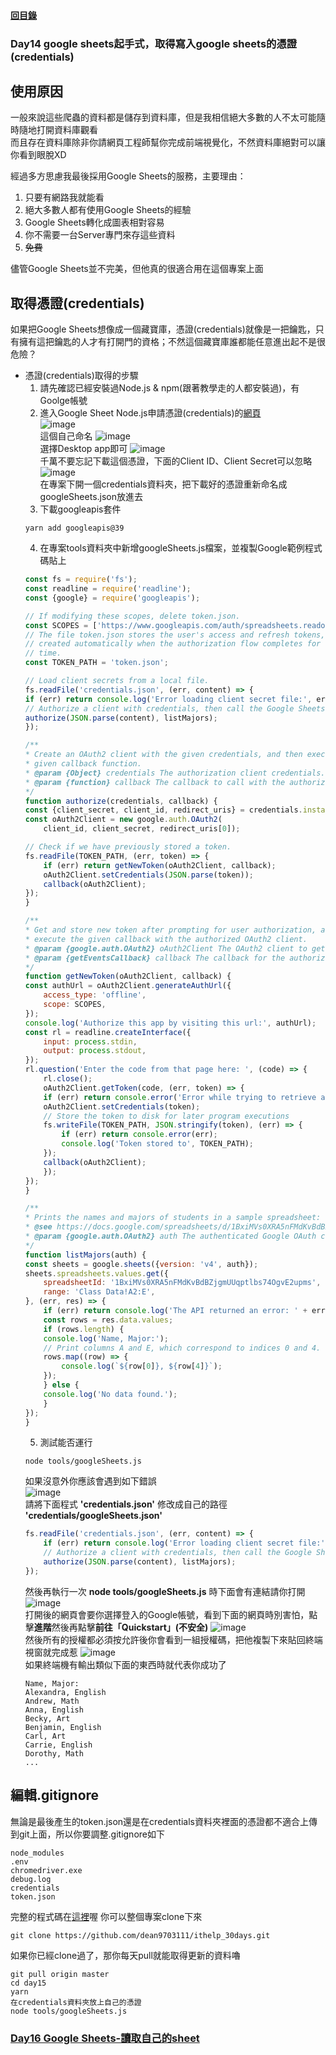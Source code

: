 #### [回目錄](../README.md)
### Day14 google sheets起手式，取得寫入google sheets的憑證(credentials)

使用原因
----
一般來說這些爬蟲的資料都是儲存到資料庫，但是我相信絕大多數的人不太可能隨時隨地打開資料庫觀看  
而且存在資料庫除非你請網頁工程師幫你完成前端視覺化，不然資料庫絕對可以讓你看到眼脫XD  

經過多方思慮我最後採用Google Sheets的服務，主要理由：
1. 只要有網路我就能看
2. 絕大多數人都有使用Google Sheets的經驗
3. Google Sheets轉化成圖表相對容易
4. 你不需要一台Server專門來存這些資料
5. ~~免費~~

儘管Google Sheets並不完美，但他真的很適合用在這個專案上面  

取得憑證(credentials)
------------------------
如果把Google Sheets想像成一個藏寶庫，憑證(credentials)就像是一把鑰匙，只有擁有這把鑰匙的人才有打開門的資格；不然這個藏寶庫誰都能任意進出起不是很危險？  

* 憑證(credentials)取得的步驟
    1. 請先確認已經安裝過Node.js & npm(跟著教學走的人都安裝過)，有Goolge帳號
    2. 進入Google Sheet Node.js申請憑證(credentials)的[網頁](https://developers.google.com/sheets/api/quickstart/nodejs)  
    ![image](./article_img/googlesheet1.png)  
    這個自己命名
    ![image](./article_img/googlesheet2.png)  
    選擇Desktop app即可
    ![image](./article_img/googlesheet3.png)  
    千萬不要忘記下載這個憑證，下面的Client ID、Client Secret可以忽略
    ![image](./article_img/googlesheet4.png)  
    在專案下開一個credentials資料夾，把下載好的憑證重新命名成googleSheets.json放進去
    3. 下載googleapis套件
    ```
    yarn add googleapis@39
    ```  
    4. 在專案tools資料夾中新增googleSheets.js檔案，並複製Google範例程式碼貼上
    ```js
    const fs = require('fs');
    const readline = require('readline');
    const {google} = require('googleapis');

    // If modifying these scopes, delete token.json.
    const SCOPES = ['https://www.googleapis.com/auth/spreadsheets.readonly'];
    // The file token.json stores the user's access and refresh tokens, and is
    // created automatically when the authorization flow completes for the first
    // time.
    const TOKEN_PATH = 'token.json';

    // Load client secrets from a local file.
    fs.readFile('credentials.json', (err, content) => {
    if (err) return console.log('Error loading client secret file:', err);
    // Authorize a client with credentials, then call the Google Sheets API.
    authorize(JSON.parse(content), listMajors);
    });

    /**
    * Create an OAuth2 client with the given credentials, and then execute the
    * given callback function.
    * @param {Object} credentials The authorization client credentials.
    * @param {function} callback The callback to call with the authorized client.
    */
    function authorize(credentials, callback) {
    const {client_secret, client_id, redirect_uris} = credentials.installed;
    const oAuth2Client = new google.auth.OAuth2(
        client_id, client_secret, redirect_uris[0]);

    // Check if we have previously stored a token.
    fs.readFile(TOKEN_PATH, (err, token) => {
        if (err) return getNewToken(oAuth2Client, callback);
        oAuth2Client.setCredentials(JSON.parse(token));
        callback(oAuth2Client);
    });
    }

    /**
    * Get and store new token after prompting for user authorization, and then
    * execute the given callback with the authorized OAuth2 client.
    * @param {google.auth.OAuth2} oAuth2Client The OAuth2 client to get token for.
    * @param {getEventsCallback} callback The callback for the authorized client.
    */
    function getNewToken(oAuth2Client, callback) {
    const authUrl = oAuth2Client.generateAuthUrl({
        access_type: 'offline',
        scope: SCOPES,
    });
    console.log('Authorize this app by visiting this url:', authUrl);
    const rl = readline.createInterface({
        input: process.stdin,
        output: process.stdout,
    });
    rl.question('Enter the code from that page here: ', (code) => {
        rl.close();
        oAuth2Client.getToken(code, (err, token) => {
        if (err) return console.error('Error while trying to retrieve access token', err);
        oAuth2Client.setCredentials(token);
        // Store the token to disk for later program executions
        fs.writeFile(TOKEN_PATH, JSON.stringify(token), (err) => {
            if (err) return console.error(err);
            console.log('Token stored to', TOKEN_PATH);
        });
        callback(oAuth2Client);
        });
    });
    }

    /**
    * Prints the names and majors of students in a sample spreadsheet:
    * @see https://docs.google.com/spreadsheets/d/1BxiMVs0XRA5nFMdKvBdBZjgmUUqptlbs74OgvE2upms/edit
    * @param {google.auth.OAuth2} auth The authenticated Google OAuth client.
    */
    function listMajors(auth) {
    const sheets = google.sheets({version: 'v4', auth});
    sheets.spreadsheets.values.get({
        spreadsheetId: '1BxiMVs0XRA5nFMdKvBdBZjgmUUqptlbs74OgvE2upms',
        range: 'Class Data!A2:E',
    }, (err, res) => {
        if (err) return console.log('The API returned an error: ' + err);
        const rows = res.data.values;
        if (rows.length) {
        console.log('Name, Major:');
        // Print columns A and E, which correspond to indices 0 and 4.
        rows.map((row) => {
            console.log(`${row[0]}, ${row[4]}`);
        });
        } else {
        console.log('No data found.');
        }
    });
    }
    ```
    5. 測試能否運行
    ```
    node tools/googleSheets.js
    ```
    如果沒意外你應該會遇到如下錯誤  
    ![image](./article_img/credentials.png)  
    請將下面程式 **'credentials.json'** 修改成自己的路徑 **'credentials/googleSheets.json'** 
    ```js
    fs.readFile('credentials.json', (err, content) => {
        if (err) return console.log('Error loading client secret file:', err);
        // Authorize a client with credentials, then call the Google Sheets API.
        authorize(JSON.parse(content), listMajors);
    });
    ```
    然後再執行一次 **node tools/googleSheets.js** 時下面會有連結請你打開
    ![image](./article_img/credentials_link.png)  
    打開後的網頁會要你選擇登入的Google帳號，看到下面的網頁時別害怕，點擊**進階**然後再點擊**前往「Quickstart」(不安全)**
    ![image](./article_img/warning_web.png)  
    然後所有的授權都必須按允許後你會看到一組授權碼，把他複製下來貼回終端視窗就完成惹
    ![image](./article_img/credentails_code.png)  
    如果終端機有輸出類似下面的東西時就代表你成功了
    ```
    Name, Major:
    Alexandra, English
    Andrew, Math
    Anna, English
    Becky, Art
    Benjamin, English
    Carl, Art
    Carrie, English
    Dorothy, Math
    ...
    ```
編輯.gitignore
--------------------------------------------------------
無論是最後產生的token.json還是在credentials資料夾裡面的憑證都不適合上傳到git上面，所以你要調整.gitignore如下  
```
node_modules
.env
chromedriver.exe
debug.log
credentials
token.json
```

完整的程式碼在[這裡](https://github.com/dean9703111/ithelp_30days/day15)喔
你可以整個專案clone下來  
```
git clone https://github.com/dean9703111/ithelp_30days.git
```
如果你已經clone過了，那你每天pull就能取得更新的資料嚕  
```
git pull origin master
cd day15
yarn
在credentials資料夾放上自己的憑證
node tools/googleSheets.js
```
### [Day16 Google Sheets-讀取自己的sheet](/day16/README.md)